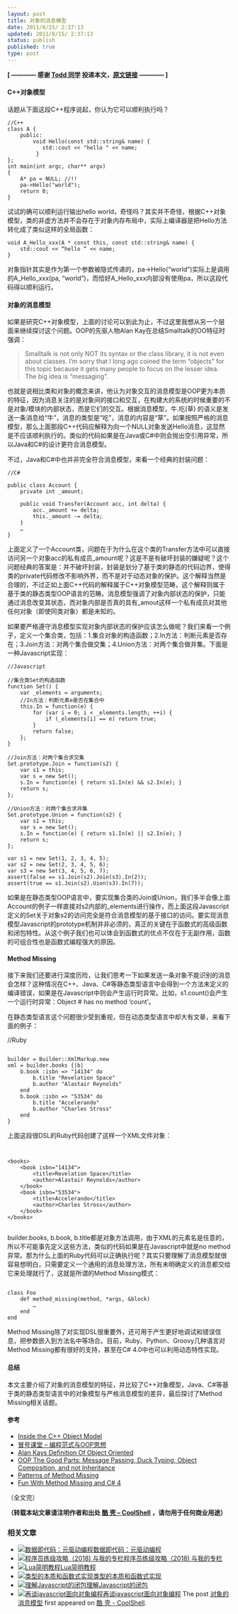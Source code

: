 ```yaml
---
layout: post
title: 对象的消息模型
date: 2011/8/15/ 2:37:13
updated: 2011/8/15/ 2:37:13
status: publish
published: true
type: post
---
```


**[ ———— 感谢 [Todd 同学](http://www.cnblogs.com/weidagang2046/) 投递本文，[原文链接](http://www.cnblogs.com/weidagang2046/archive/2011/08/14/2138059.html) ———— ]**


#### **C++对象模型**


话题从下面这段C++程序说起，你认为它可以顺利执行吗？



```
//C++
class A {
    public:
        void Hello(const std::string& name) {
           std::cout << "hello " << name;
         }
};
int main(int argc, char** argv)
{
    A* pa = NULL; //!!
    pa->Hello("world");
    return 0;
}
```

试试的确可以顺利运行输出hello world，奇怪吗？其实并不奇怪，根据C++对象模型，类的非虚方法并不会存在于对象内存布局中，实际上编译器是把Hello方法转化成了类似这样的全局函数：



```
void A_Hello_xxx(A * const this, const std::string& name) {
    std::cout << “hello “ << name;
}
```

对象指针其实是作为第一个参数被隐式传递的，pa->Hello(“world”)实际上是调用的A\_Hello\_xxx(pa, “world”)，而恰好A\_Hello\_xxx内部没有使用pa，所以这段代码得以顺利运行。


#### **对象的消息模型**


如果是研究C++对象模型，上面的讨论可以到此为止，不过这里我想从另一个层面来继续探讨这个问题。OOP的先驱人物Alan Kay在总结Smalltalk的OO特征时强调：




> Smalltalk is not only NOT its syntax or the class library, it is not even about classes. I’m sorry that I long ago coined the term “objects” for this topic because it gets many people to focus on the lesser idea. The big idea is “messaging”.
> 
> 


也就是说相比类和对象的概念来讲，他认为对象交互的消息模型是OOP更为本质的特征，因为消息关注的是对象间的接口和交互，在构建大的系统的时候重要的不是对象/模块的内部状态，而是它们的交互。根据消息模型，牛.吃(草) 的语义是发送一条消息给“牛”，消息的类型是“吃”，消息的内容是“草”。如果按照严格的消息模型，那么上面那段C++代码应解释为向一个NULL对象发送Hello消息，这显然是不应该顺利执行的。类似的代码如果是在Java或C#中则会抛出空引用异常，所以Java和C#的设计更符合消息模型。


不过，Java和C#中也并非完全符合消息模型，来看一个经典的封装问题：



```
//C#

public class Account {
    private int _amount;

    public void Transfer(Account acc, int delta) {
        acc._amount += delta;
        this._amount -= delta;
    }
    …
}
```

上面定义了一个Account类，问题在于为什么在这个类的Transfer方法中可以直接访问另一个对象acc的私有成员\_amount呢？这是不是有破坏封装的嫌疑呢？这个问题经典的答案是：并不破坏封装，封装是划分了基于类的静态的代码边界，使得类的private代码修改不影响外界，而不是对于动态对象的保护。这个解释当然是合理的，不过正如上面C++代码的解释属于C++对象模型范畴，这个解释则属于基于类的静态类型OOP语言的范畴。消息模型强调了对象内部状态的保护，只能通过消息改变其状态，而对象内部是否真的具有\_amout这样一个私有成员对其他任何对象（即使同类对象）都是未知的。


如果要严格遵守消息模型实现对象内部状态的保护应该怎么做呢？我们来看一个例子，定义一个集合类，包括：1.集合对象的构造函数；2.In方法：判断元素是否存在；3.Join方法：对两个集合做交集；4.Union方法：对两个集合做并集。下面是一种Javascript实现：



```
//Javascript

//集合类Set的构造函数
function Set() {
    var _elements = arguments;
    //In方法：判断元素e是否在集合中
    this.In = function(e) {
        for (var i = 0; i < _elements.length; ++i) {
            if (_elements[i] == e) return true;
        }
        return false;
    };
}

//Join方法：对两个集合求交集
Set.prototype.Join = function(s2) {
    var s1 = this;
    var s = new Set();
    s.In = function(e) { return s1.In(e) && s2.In(e); }
    return s;
};

//Union方法：对两个集合求并集
Set.prototype.Union = function(s2) {
    var s1 = this;
    var s = new Set();
    s.In = function(e) { return s1.In(e) || s2.In(e); }
    return s;
};

var s1 = new Set(1, 2, 3, 4, 5);
var s2 = new Set(2, 3, 4, 5, 6);
var s3 = new Set(3, 4, 5, 6, 7);
assert(false == s1.Join(s2).Join(s3).In(2));
assert(true == s1.Join(s2).Uion(s3).In(7));
```

如果是在静态类型OOP语言中，要实现集合类的Join或Union，我们多半会像上面Account的例子一样直接对s2内部的\_elements进行操作，而上面这段Javascript定义的Set关于对象s2的访问完全是符合消息模型的基于接口的访问。要实现消息模型Javascript的prototype机制并非必须的，真正的关键在于函数式的高级函数和闭包特性。从这个例子我们也可以体会到函数式的优点不仅在于无副作用，函数的可组合性也是函数式编程强大的原因。


#### **Method Missing**


接下来我们还要进行深度历险，让我们思考一下如果发送一条对象不能识别的消息会怎样？这种情况在C++、Java、C#等静态类型语言中会得到一个方法未定义的编译错误，如果是在Javascript中则会产生运行时异常。比如，s1.count()会产生一个运行时异常：Object #<Set> has no method ‘count’。


在静态类型语言这个问题很少受到重视，但在动态类型语言中却大有文章，来看下面的例子：  

//Ruby



```

builder = Builder::XmlMarkup.new
xml = builder.books {|b|
    b.book :isbn => "14134" do
        b.title "Revelation Space"
        b.author "Alastair Reynolds"
    end
    b.book :isbn => "53534" do
        b.title "Accelerando"
        b.author "Charles Stross"
    end
}
```

上面这段很DSL的Ruby代码创建了这样一个XML文件对象：



```


<books>
    <book isbn="14134">
        <title>Revelation Space</title>
        <author>Alastair Reynolds</author>
    </book>
    <book isbn="53534">
        <title>Accelerando</title>
        <author>Charles Stross</author>
    </book>
</books>


```

builder.books, b.book, b.title都是对象方法调用，由于XML的元素名是任意的，所以不可能事先定义这些方法，类似的代码如果是在Javascript中就是no method异常。那为什么上面的Ruby代码可以正确执行呢？其实只要理解了消息模型就很容易想明白，只需要定义一个通用的消息处理方法，所有未明确定义的消息都交给它来处理就行了，这就是所谓的Method Missing模式：



```

class Foo
    def method_missing(method, *args, &block)
        …
    end
end

```

Method Missing除了对实现DSL很重要外，还可用于产生更好地调试和错误信息，把参数嵌入到方法名中等场合。目前，Ruby、Python、Groovy几种语言对Method Missing都有很好的支持，甚至在C# 4.0中也可以利用动态特性实现。


#### 总结


本文主要介绍了对象的消息模型的特征，并比较了C++对象模型，Java、C#等基于类的静态类型语言中的对象模型与严格消息模型的差异，最后探讨了Method Missing相关话题。


#### 参考


* [Inside the C++ Object Model](http://book.douban.com/subject/1484262/)
* [冒号课堂 – 编程范式与OOP思想](http://book.douban.com/subject/4031906/)
* [Alan Kays Definition Of Object Oriented](http://c2.com/cgi/wiki?AlanKaysDefinitionOfObjectOriented)
* [OOP The Good Parts: Message Passing, Duck Typing, Object Composition, and not Inheritance](http://fitzgeraldnick.com/weblog/39/)
* [Patterns of Method Missing](http://olabini.com/blog/2010/04/patterns-of-method-missing/)
* [Fun With Method Missing and C# 4](http://haacked.com/archive/2009/08/26/method-missing-csharp-4.aspx)


（全文完）



**（转载本站文章请注明作者和出处 [酷 壳 – CoolShell](https://coolshell.cn/) ，请勿用于任何商业用途）**



### 相关文章

* [![数据即代码：元驱动编程](https://coolshell.cn/wp-content/plugins/wordpress-23-related-posts-plugin/static/thumbs/24.jpg)](https://coolshell.cn/articles/10337.html)[数据即代码：元驱动编程](https://coolshell.cn/articles/10337.html)
* [![程序员练级攻略（2018)  与我的专栏](https://coolshell.cn/wp-content/uploads/2018/05/300x262-150x150.jpg)](https://coolshell.cn/articles/18360.html)[程序员练级攻略（2018) 与我的专栏](https://coolshell.cn/articles/18360.html)
* [![Lua简明教程](https://coolshell.cn/wp-content/uploads/2013/12/lua-150x150.gif)](https://coolshell.cn/articles/10739.html)[Lua简明教程](https://coolshell.cn/articles/10739.html)
* [![类型的本质和函数式实现](https://coolshell.cn/wp-content/plugins/wordpress-23-related-posts-plugin/static/thumbs/5.jpg)](https://coolshell.cn/articles/10169.html)[类型的本质和函数式实现](https://coolshell.cn/articles/10169.html)
* [![理解Javascript的闭包](https://coolshell.cn/wp-content/uploads/2012/03/closure-150x150.png)](https://coolshell.cn/articles/6731.html)[理解Javascript的闭包](https://coolshell.cn/articles/6731.html)
* [![再谈javascript面向对象编程 ](https://coolshell.cn/wp-content/uploads/2012/02/joo_1-150x150.png)](https://coolshell.cn/articles/6668.html)[再谈javascript面向对象编程](https://coolshell.cn/articles/6668.html)
The post [对象的消息模型](https://coolshell.cn/articles/5202.html) first appeared on [酷 壳 - CoolShell](https://coolshell.cn).